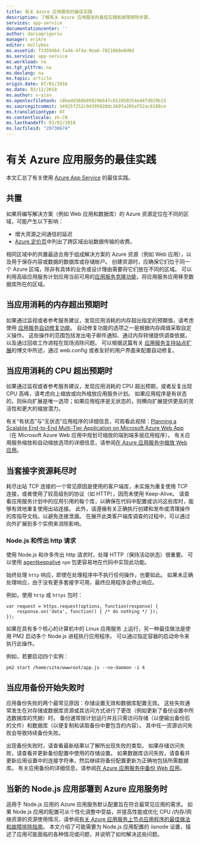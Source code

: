 ```yaml
---
title: 有关 Azure 应用服务的最佳实践
description: 了解有关 Azure 应用服务的最佳实践和故障排除步骤。
services: app-service
documentationcenter: ''
author: dariagrigoriu
manager: erikre
editor: mollybos
ms.assetid: f3359464-fa44-4f4a-9ea6-7821060e8d0d
ms.service: app-service
ms.workload: na
ms.tgt_pltfrm: na
ms.devlang: na
ms.topic: article
origin.date: 07/01/2016
ms.date: 03/12/2018
ms.author: v-yiso
ms.openlocfilehash: c8bedd368b050296647c652850254ed4fd929b15
ms.sourcegitcommit: 34925f252c9d395020dc3697a205af52ac8188ce
ms.translationtype: HT
ms.contentlocale: zh-CN
ms.lasthandoff: 03/02/2018
ms.locfileid: "29730674"
---
```

# <a name="best-practices-for-azure-app-service"></a>有关 Azure 应用服务的最佳实践
本文汇总了有关使用 [Azure App Service](http://go.microsoft.com/fwlink/?LinkId=529714) 的最佳实践。 

## <a name="colocation"></a>共置
如果将编写解决方案（例如 Web 应用和数据库）的 Azure 资源定位在不同的区域，可能产生以下影响：

* 增大资源之间通信的延迟
* [Azure 定价页](https://www.azure.cn/pricing/details/data-transfer/)中列出了跨区域出站数据传输的收费。

相同区域中的共置最适合用于组成解决方案的 Azure 资源（例如 Web 应用），以及用于保存内容或数据的数据库或存储帐户。 创建资源时，应确保它们位于同一个 Azure 区域，除非有具体的业务或设计理由需要将它们放在不同的区域。 可以利用高级应用服务计划应用当前可用的[应用服务克隆功能](app-service-web-app-cloning.md)，将应用服务应用移至数据库所在的区域。   

## <a name="memoryresources"></a>当应用消耗的内存超出预期时
如果通过监视或者参考服务建议，发现应用消耗的内存超出指定的预期值，请考虑使用 [应用服务自动修复功能](https://azure.microsoft.com/blog/auto-healing-windows-azure-web-sites)。 自动修复功能的选项之一是根据内存阈值采取自定义操作。 这些操作的范围包括发出电子邮件通知、通过内存转储提供调查依据，以及通过回收工作进程在现场消除问题。 可以根据这篇有关 [应用服务支持站点扩展](https://azure.microsoft.com/blog/additional-updates-to-support-site-extension-for-azure-app-service-web-apps)的博文中所述，通过 web.config 或者友好的用户界面来配置自动修复。   

## <a name="CPUresources"></a>当应用消耗的 CPU 超出预期时
如果通过监视或者参考服务建议，发现应用消耗的 CPU 超出预期，或者反复出现 CPU 高峰，请考虑向上缩放或向外缩放应用服务计划。 如果应用程序是有状态的，则纵向扩展是唯一选项；如果应用程序是无状态的，则横向扩展提供更高的灵活性和更大的缩放潜力。 

有关“有状态”与“无状态”应用程序的详细信息，可观看此视频：[Planning a Scalable End-to-End Multi-Tier Application on Microsoft Azure Web App](https://channel9.msdn.com/Events/TechEd/NorthAmerica/2014/DEV-B414#fbid=?hashlink=fbid)（在 Microsoft Azure Web 应用中规划可缩放的端到端多层应用程序）。 有关应用服务缩放和自动缩放选项的详细信息，请参阅[在 Azure 应用服务中缩放 Web 应用](web-sites-scale.md)。  

## <a name="socketresources"></a>当套接字资源耗尽时
耗尽出站 TCP 连接的一个常见原因是使用的客户端库，未实施为重复使用 TCP 连接，或者使用了较高级别的协议（如 HTTP），因而未使用 Keep-Alive。 请查看应用服务计划中的应用引用的每个库，以确保在代码中配置或访问这些库时，能够有效地重复使用出站连接。 此外，请遵循有关正确执行创建和发布或清理操作的库指导文档，以避免连接泄漏。 在展开此类客户端库调查的过程中，可以通过向外扩展到多个实例来消除影响。

### <a name="nodejs-and-outgoing-http-requests"></a>Node.js 和传出 http 请求
使用 Node.js 和许多传出 http 请求时，处理 HTTP（保持活动状态）很重要。 可以使用 [agentkeepalive](https://www.npmjs.com/package/agentkeepalive) `npm` 包更容易地在代码中实现此功能。

始终处理 `http` 响应，即使在处理程序中不执行任何操作，也要如此。 如果未正确处理响应，由于没有更多套接字可用，最终应用程序会停止响应。

例如，使用 `http` 或 `https` 包时：

```
var request = https.request(options, function(response) {
    response.on('data', function() { /* do nothing */ });
});
```

如果在具有多个核心的计算机中的 Linux 应用服务 上运行，另一种最佳做法是使用 PM2 启动多个 Node.js 进程执行应用程序。 可以通过指定容器的启动命令来执行此操作。

例如，若要启动四个实例：

```
pm2 start /home/site/wwwroot/app.js --no-daemon -i 4
```

## <a name="appbackup"></a>当应用备份开始失败时
应用备份失败的两个最常见原因：存储设置无效和数据库配置无效。 这些失败通常发生在对存储或数据库资源或其访问方式进行了更改（例如更新了备份设置中所选数据库的凭据）时。 备份通常按计划运行并且只需访问存储（以便输出备份后的文件）和数据库（以便复制和读取备份中要包含的内容）。 其中任一资源访问失败会导致持续备份失败。 

出现备份失败时，请查看最新结果以了解所出现失败的类型。 如果存储访问失败，请查看并更新备份配置中使用的存储设置。 如果数据库访问失败，请查看并更新应用设置中的连接字符串，然后继续将备份配置更新为正确地包括所需数据库。 有关应用备份的详细信息，请参阅[在 Azure 应用服务中备份 Web 应用](web-sites-backup.md)。

## <a name="nodejs"></a>当新的 Node.js 应用部署到 Azure 应用服务时
适用于 Node.js 应用的 Azure 应用服务默认配置旨在符合最常见应用的需求。 如果 Node.js 应用的配置可从个性化调整中受益，并提高性能或优化 CPU /内存/网络资源的资源使用情况，请参阅[有关 Azure 应用服务上节点应用程序的最佳做法和故障排除指南](app-service-web-nodejs-best-practices-and-troubleshoot-guide.md)。 本文介绍了可能需要为 Node.js 应用配置的 iisnode 设置，描述了应用可能面临的各种情况或问题，并说明了如何解决这些问题。

